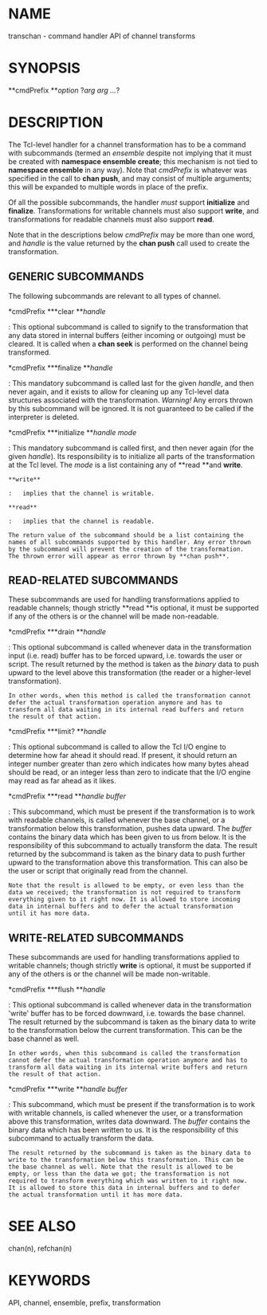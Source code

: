 # NAME

transchan - command handler API of channel transforms

# SYNOPSIS

**cmdPrefix ***option* ?*arg arg \...*?

# DESCRIPTION

The Tcl-level handler for a channel transformation has to be a command
with subcommands (termed an *ensemble* despite not implying that it must
be created with **namespace ensemble create**; this mechanism is not
tied to **namespace ensemble** in any way). Note that *cmdPrefix* is
whatever was specified in the call to **chan push**, and may consist of
multiple arguments; this will be expanded to multiple words in place of
the prefix.

Of all the possible subcommands, the handler *must* support
**initialize** and **finalize**. Transformations for writable channels
must also support **write**, and transformations for readable channels
must also support **read**.

Note that in the descriptions below *cmdPrefix* may be more than one
word, and *handle* is the value returned by the **chan push** call used
to create the transformation.

## GENERIC SUBCOMMANDS

The following subcommands are relevant to all types of channel.

*cmdPrefix ***clear ***handle*

:   This optional subcommand is called to signify to the transformation
    that any data stored in internal buffers (either incoming or
    outgoing) must be cleared. It is called when a **chan seek** is
    performed on the channel being transformed.

*cmdPrefix ***finalize ***handle*

:   This mandatory subcommand is called last for the given *handle*, and
    then never again, and it exists to allow for cleaning up any
    Tcl-level data structures associated with the transformation.
    *Warning!* Any errors thrown by this subcommand will be ignored. It
    is not guaranteed to be called if the interpreter is deleted.

*cmdPrefix ***initialize ***handle mode*

:   This mandatory subcommand is called first, and then never again (for
    the given *handle*). Its responsibility is to initialize all parts
    of the transformation at the Tcl level. The *mode* is a list
    containing any of **read **and **write**.

    **write**

    :   implies that the channel is writable.

    **read**

    :   implies that the channel is readable.

    The return value of the subcommand should be a list containing the
    names of all subcommands supported by this handler. Any error thrown
    by the subcommand will prevent the creation of the transformation.
    The thrown error will appear as error thrown by **chan push**.

## READ-RELATED SUBCOMMANDS

These subcommands are used for handling transformations applied to
readable channels; though strictly **read **is optional, it must be
supported if any of the others is or the channel will be made
non-readable.

*cmdPrefix ***drain ***handle*

:   This optional subcommand is called whenever data in the
    transformation input (i.e. read) buffer has to be forced upward,
    i.e. towards the user or script. The result returned by the method
    is taken as the *binary* data to push upward to the level above this
    transformation (the reader or a higher-level transformation).

    In other words, when this method is called the transformation cannot
    defer the actual transformation operation anymore and has to
    transform all data waiting in its internal read buffers and return
    the result of that action.

*cmdPrefix ***limit? ***handle*

:   This optional subcommand is called to allow the Tcl I/O engine to
    determine how far ahead it should read. If present, it should return
    an integer number greater than zero which indicates how many bytes
    ahead should be read, or an integer less than zero to indicate that
    the I/O engine may read as far ahead as it likes.

*cmdPrefix ***read ***handle buffer*

:   This subcommand, which must be present if the transformation is to
    work with readable channels, is called whenever the base channel, or
    a transformation below this transformation, pushes data upward. The
    *buffer* contains the binary data which has been given to us from
    below. It is the responsibility of this subcommand to actually
    transform the data. The result returned by the subcommand is taken
    as the binary data to push further upward to the transformation
    above this transformation. This can also be the user or script that
    originally read from the channel.

    Note that the result is allowed to be empty, or even less than the
    data we received; the transformation is not required to transform
    everything given to it right now. It is allowed to store incoming
    data in internal buffers and to defer the actual transformation
    until it has more data.

## WRITE-RELATED SUBCOMMANDS

These subcommands are used for handling transformations applied to
writable channels; though strictly **write** is optional, it must be
supported if any of the others is or the channel will be made
non-writable.

*cmdPrefix ***flush ***handle*

:   This optional subcommand is called whenever data in the
    transformation \'write\' buffer has to be forced downward, i.e.
    towards the base channel. The result returned by the subcommand is
    taken as the binary data to write to the transformation below the
    current transformation. This can be the base channel as well.

    In other words, when this subcommand is called the transformation
    cannot defer the actual transformation operation anymore and has to
    transform all data waiting in its internal write buffers and return
    the result of that action.

*cmdPrefix ***write ***handle buffer*

:   This subcommand, which must be present if the transformation is to
    work with writable channels, is called whenever the user, or a
    transformation above this transformation, writes data downward. The
    *buffer* contains the binary data which has been written to us. It
    is the responsibility of this subcommand to actually transform the
    data.

    The result returned by the subcommand is taken as the binary data to
    write to the transformation below this transformation. This can be
    the base channel as well. Note that the result is allowed to be
    empty, or less than the data we got; the transformation is not
    required to transform everything which was written to it right now.
    It is allowed to store this data in internal buffers and to defer
    the actual transformation until it has more data.

# SEE ALSO

chan(n), refchan(n)

# KEYWORDS

API, channel, ensemble, prefix, transformation
